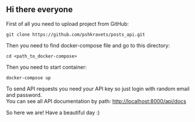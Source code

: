 <h2>Hi there everyone</h2>

First of all you need to upload project from GitHub:<br>
<pre><code>git clone https://github.com/pshkravets/posts_api.git</code></pre>

Then you need to find docker-compose file and go to this directory:<br>
<pre><code>cd &lt;path_to_docker-compose&gt;</code></pre>

Then you need to start container:<br>
<pre><code>docker-compose up</code></pre>

To send API requests you need your API key so just login
with random email and password.<br>
You can see all API documentation by path: <a href="http://localhost:8000/api/docs">http://localhost:8000/api/docs</a> <br>

So here we are! Have a beautiful day :)